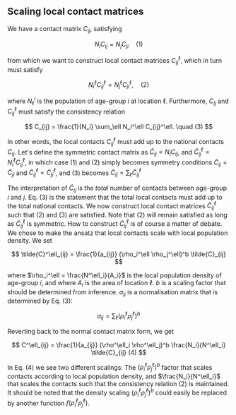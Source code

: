 ## Scaling local contact matrices

We have a contact matrix $C_{ij}$, satisfying

$$
N_i C_{ij} = N_j C_{ji} \quad (1)
$$

 from which we want to construct local contact matrices $C^\ell_{ij}$, which in turn must satisfy

$$
N_i^\ell C^\ell_{ij} = N_j^\ell C^\ell_{ji}, \quad (2)
$$

where $N^i_{\ell}$ is the population of age-group $i$ at location $\ell$. Furthermore, $C_{ij}$ and $C^\ell_{ij}$ must satisfy the consistency relation

$$
C_{ij} = \frac{1}{N_i} \sum_\ell N_i^\ell C_{ij}^\ell. \quad (3)
$$

In other words, the local contacts $C^\ell_{ij}$ must add up to the national contacts $C_{ij}$. Let's define the symmetric contact matrix as $\tilde{C}_{ij} = N_i C_{ij}$, and $\tilde{C}^\ell_{ij} = N^\ell_i C^\ell_{ij}$, in which case (1) and (2) simply becomes symmetry conditions $\tilde{C}_{ij} = \tilde{C}_{ji}$ and $\tilde{C}^\ell_{ij} = \tilde{C}^\ell_{ji}$, and (3) becomes $\tilde{C}_{ij} = \sum_\ell \tilde{C}^\ell_{ij}$

The interpretation of $\tilde{C}_{ij}$ is the *total* number of contacts between age-group *i* and *j*. Eq. (3) is the statement that the total local contacts must add up to the total national contacts. We now construct local contact matrices $\tilde{C}^\ell_{ij}$ such that (2) and (3) are satisfied. Note that (2) will remain satisfied as long as $\tilde{C}^\ell_{ij}$ is symmetric. How to construct $\tilde{C}^\ell_{ij}$  is of course a matter of debate. We chose to make the ansatz that local contacts scale with local population density.
 We set

$$
\tilde{C}^\ell_{ij} = \frac{1}{a_{ij}} (\rho_i^\ell \rho_j^\ell)^b \tilde{C}_{ij}
$$

where $\rho_i^\ell = \frac{N^\ell_i}{A_i}$ is the local population density of age-group $i$, and where $A_i$ is the area of location $\ell$. $b$ is a scaling factor that should be determined from inference. $a_{ij}$ is a normalisation matrix that is determined by Eq. (3):

$$
a_{ij} = \sum_\ell (\rho_i^\ell \rho_j^\ell)^b
$$

Reverting back to the normal contact matrix form, we get

$$
C^\ell_{ij} = \frac{1}{a_{ij}} (\rho^\ell_i \rho^\ell_j)^b \frac{N_i}{N^\ell_i} \tilde{C}_{ij} (4)
$$

In Eq. (4) we see two different scalings: The $(\rho^\ell_i \rho^\ell_j)^b$ factor that scales contacts according to local population density, and $\frac{N_i}{N^\ell_i}$ that scales the contacts such that the consistency relation (2) is maintained. It should be noted that the density scaling $(\rho_i^\ell \rho_j^\ell)^b$ could easily be replaced by another function $f(\rho_i^\ell \rho_j^\ell)$.
<!--stackedit_data:
eyJoaXN0b3J5IjpbLTE1MDI4Mjk3OF19
-->
